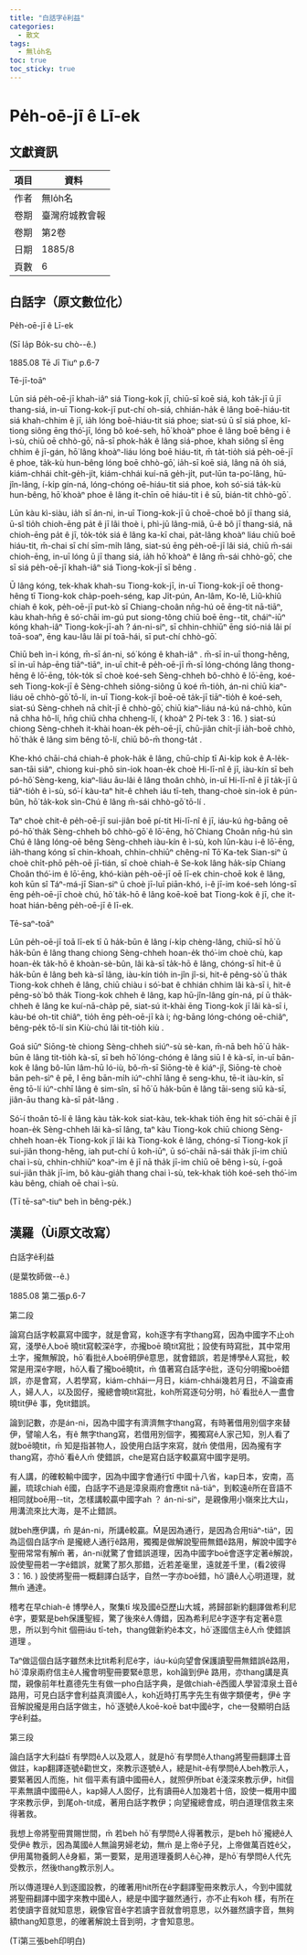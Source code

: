 ```yaml
---
title: "白話字ê利益"
categories:
  - 散文
tags:
  - 無lo̍h名
toc: true
toc_sticky: true
---
```


# Pe̍h-oē-jī ê Lī-ek

## 文獻資訊

| 項目 | 資料 |
|---|---|
| 作者 | 無lo̍h名 |
| 卷期 | 臺灣府城教會報 |
| 卷期 | 第2卷 |
| 日期 | 1885/8 |
| 頁數 | 6 |

## 白話字（原文數位化）

Pe̍h-oē-jī ê Lī-ek

(Sī Ia̍p Bo̍k-su chò--ê.)

1885.08 Tē Jī Tiuⁿ p.6-7

Tē-jī-toāⁿ

Lūn siá pe̍h-oē-jī khah-iâⁿ siá Tiong-kok jī, chiū-sī koē siá, koh ta̍k-jī ū jī thang-siá, in-uī Tiong-kok-jī put-chí oh-siá, chhián-ha̍k ê lâng boē-hiáu-tit siá khah-chhim ê jī, ia̍h lóng boē-hiáu-tit siá phoe; siat-sú ū sî siá phoe, kî-tiong siông ēng thó͘-jī, lóng bô koé-seh, hō͘ khoàⁿ phoe ê lâng boē bêng i ê ì-sù, chiū oē chhò-gō͘, nā-sī phok-ha̍k ê lâng siá-phoe, khah siông sī ēng chhim ê jī-gán, hō͘ lâng khoàⁿ-liáu lóng boē hiáu-tit, m̄ ta̍t-tio̍h siá pe̍h-oē-jī ê phoe, ta̍k-kù hun-bêng lóng boē chhò-gō͘, ia̍h-sī koē siá, lâng nā o̍h siá, kiám-chhái chi̍t-ge̍h-ji̍t, kiám-chhái kuí-nā ge̍h-ji̍t, put-lūn ta-po͘-lâng, hū-jîn-lâng, í-ki̍p gín-ná, lóng-chóng oē-hiáu-tit siá phoe, koh só͘-siá ta̍k-kù hun-bêng, hō͘ khoàⁿ phoe ê lâng it-chīn oē hiáu-tit i ê sū, bián-tit chhò-gō͘ .

Lūn kàu kì-siàu, ia̍h sī án-ni, in-uī Tiong-kok-jī ū choē-choē bô jī thang siá, ū-sî tio̍h chioh-ēng pa̍t ê jī lâi thoè i, phì-jū lâng-miâ, ū-ê bô jī thang-siá, nā chioh-ēng pa̍t ê jī, to̍k-to̍k siá ê lâng ka-kī chai, pa̍t-lâng khoàⁿ liáu chiū boē hiáu-tit, m̄-chai sī chí sīm-mi̍h lâng, siat-sú ēng pe̍h-oē-jī lâi siá, chiū m̄-sái chioh-ēng, in-uī lóng ū jī thang siá, ia̍h hō͘ khoàⁿ ê lâng m̄-sái chhò-gō͘, che sī siá pe̍h-oē-jī khah-iâⁿ siá Tiong-kok-jī sī bêng .

Ū lâng kóng, tek-khak khah-su Tiong-kok-jī, in-uī Tiong-kok-jī oē thong-hêng tī Tiong-kok cha̍p-poeh-séng, kap Ji̍t-pún, An-lâm, Ko-lê, Liû-khiû chiah ê kok, pe̍h-oē-jī put-kò sī Chiang-choân nn̄g-hú oē ēng-tit nā-tiāⁿ, kàu khah-hn̄g ê só͘-chāi im-gú put siong-tông chiū boē ēng--tit, cháiⁿ-iūⁿ kóng khah-iâⁿ Tiong-kok-jī-ah ? án-ni-siⁿ, sī chhin-chhiūⁿ ēng sió-niá lâi pí toā-soaⁿ, ēng kau-lâu lâi pí toā-hái, sī put-chí chhò-gō͘.

Chiū beh ìn-i kóng, m̄-sī án-ni, só͘ kóng ê khah-iâⁿ . m̄-sī in-uī thong-hêng, sī in-uī ha̍p-ēng tiāⁿ-tiāⁿ, in-uī chit-ê pe̍h-oē-jī m̄-sī lóng-chóng lâng thong-hêng ê lō͘-ēng, to̍k-to̍k sī choè koé-seh Sèng-chheh bô-chhò ê lō͘-ēng, koé-seh Tiong-kok-jī ê Sèng-chheh siông-siông ū koé m̄-tio̍h, án-ni chiū kiaⁿ-liáu oē chhò-gō͘ tō-lí, in-uī Tiong-kok-jī boē-oē ta̍k-jī tiāⁿ-tio̍h ê koé-seh, siat-sú Sèng-chheh nā chi̍t-jī ê chhò-gō͘, chiū kiaⁿ-liáu ná-kú ná-chhò, kūn nā chha hô-lí, hn̄g chiū chha chheng-lí, ( khoàⁿ 2 Pí-tek 3 : 16. ) siat-sú chiong Sèng-chheh it-khài hoan-e̍k pe̍h-oē-jī, chū-jiân chi̍t-jī ia̍h-boē chhò, hō͘ tha̍k ê lâng sim bêng tō-lí, chiū bô-m̄ thong-ta̍t .

Khe-khó chāi-chá chiah-ê phok-ha̍k ê lâng, chū-chi̍p tī Ai-ki̍p kok ê A-le̍k-san-tāi siâⁿ, chiong kui-phō sin-iok hoan-e̍k choè Hi-lī-nî ê jī, iàu-kín sī beh pó-hō͘ Sèng-keng, kiaⁿ-liáu āu-lâi ê lâng thoân chhò, in-uī Hi-lī-nî ê jī ta̍k-jī ū tiāⁿ-tio̍h ê ì-sù, só͘-í kàu-taⁿ hit-ê chheh iáu tī-teh, thang-choè sin-iok ê pún-bûn, hō͘ ta̍k-kok sìn-Chú ê lâng m̄-sái chhò-gō͘ tō-lí .

Taⁿ choè chit-ê pe̍h-oē-jī sui-jiân boē pí-tit Hi-lī-nî ê jī, iáu-kú ǹg-bāng oē pó-hō͘ tha̍k Sèng-chheh bô chhò-gō͘ ê lō͘-ēng, hō͘ Chiang Choân nn̄g-hú sìn Chú ê lâng lóng-oē bêng Sèng-chheh iàu-kín ê ì-sù, koh lūn-kàu i-ê lō͘-ēng, ia̍h-thang kóng sī chin-khoah, chhin-chhiūⁿ chêng-nî Tō͘ Ka-tek Sian-siⁿ ū choè chi̍t-phō pe̍h-oē jī-tián, sī choè chiah-ê Se-kok lâng ha̍k-si̍p Chiang Choân thó͘-im ê lō͘-ēng, khó-kiàn pe̍h-oē-jī oē lī-ek chin-choē kok ê lâng, koh kūn sî Táⁿ-má-jī Sian-siⁿ ū choè jī-luī piān-khó, i-ê jī-im koé-seh lóng-sī ēng pe̍h-oē-jī choè chú, hō͘ ta̍k-hō ê lâng koē-koē bat Tiong-kok ê jī, che it-hoat hián-bêng pe̍h-oē-jī ê lī-ek.

Tē-saⁿ-toāⁿ

Lūn pe̍h-oē-jī toā lī-ek tī ū ha̍k-būn ê lâng í-ki̍p chèng-lâng, chiū-sī hō͘ ū ha̍k-būn ê lâng thang chiong Sèng-chheh hoan-e̍k thó͘-im choè chù, kap hoan-e̍k ta̍k-hō ê khoàn-sè-bûn, lâi kà-sī ta̍k-hō ê lâng, chóng-sī hit-ê ū ha̍k-būn ê lâng beh kà-sī lâng, iàu-kín tio̍h in-jîn jî-si, hit-ê pêng-sò͘ ū tha̍k Tiong-kok chheh ê lâng, chiū chiàu i só͘-bat ê chhián chhim lâi kà-sī i, hit-ê pêng-sò͘ bô tha̍k Tiong-kok chheh ê lâng, kap hū-jîn-lâng gín-ná, pí ū tha̍k-chheh ê lâng ke kuí-nā-cha̍p pē, siat-sú it-khài ēng Tiong-kok jī lâi kà-sī i, kàu-bé oh-tit chiâⁿ, tio̍h ēng pe̍h-oē-jī kà i; ǹg-bāng lóng-chóng oē-chiâⁿ, bêng-pe̍k tō-lí sìn Kiù-chú lâi tit-tio̍h kiù .

Goá siūⁿ Siōng-tè chiong Sèng-chheh siúⁿ-sù sè-kan, m̄-nā beh hō͘ ū ha̍k-būn ê lâng tit-tio̍h kà-sī, sī beh hō͘ lóng-chóng ê lâng siū I ê kà-sī, in-uī bān-kok ê lâng bô-lūn lâm-hū ló-iù, bô-m̄-sī Siōng-tè ê kiáⁿ-jî, Siōng-tè choè bān peh-sìⁿ ê pē, I ēng bān-mi̍h iúⁿ-chhī lâng ê seng-khu, tē-it iàu-kín, sī ēng tō-lí iúⁿ-chhī lâng ê sim-sîn, sī hō͘ ū ha̍k-būn ê lâng tāi-seng siū kà-sī, jiân-āu thang kà-sī pa̍t-lâng .

Só͘-í thoân tō-lí ê lâng kàu ta̍k-kok siat-kàu, tek-khak tio̍h ēng hit só͘-chāi ê jī hoan-e̍k Sèng-chheh lâi kà-sī lâng, taⁿ kàu Tiong-kok chiū chiong Sèng-chheh hoan-e̍k Tiong-kok jī lâi kà Tiong-kok ê lâng, chóng-sī Tiong-kok jī sui-jiân thong-hêng, iah put-chí ū koh-iūⁿ, ū só͘-chāi nā-sái tha̍k jī-im chiū chai ì-sù, chhin-chhiūⁿ koaⁿ-im ê jī nā tha̍k jī-im chiū oē bêng ì-sù, í-goā sui-jiân tha̍k jī-im, bô kàu-gia̍h thang chai ì-sù, tek-khak tio̍h koé-seh thó͘-im kàu bêng, chiah oē chai ì-sù.

(Tī tē-saⁿ-tiuⁿ beh ìn bêng-pe̍k.)

## 漢羅（Ùi原文改寫）

白話字ê利益

(是葉牧師做--ê.)

1885.08 第二張p.6-7

第二段

論寫白話字較贏寫中國字，就是會寫，koh逐字有字thang寫，因為中國字不止oh寫，淺學ê人boē 曉tit寫較深ê字，亦攏boē 曉tit寫批；設使有時寫批，其中常用土字，攏無解說，hō͘ 看批ê人boē明伊ê意思，就會錯誤，若是博學ê人寫批，較常是用深ê字眼，hō͘人看了攏boē曉tit，m̄ 值著寫白話字ê批，逐句分明攏boē錯誤，亦是會寫，人若學寫，kiám-chhái一月日，kiám-chhái幾若月日，不論查甫人，婦人人，以及囡仔，攏總會曉tit寫批，koh所寫逐句分明，hō͘ 看批ê人一盡會曉tit伊ê 事，免tit錯誤。

論到記數，亦是án-ni，因為中國字有濟濟無字thang寫，有時著借用別個字來替伊，譬喻人名，有ê 無字thang寫，若借用別個字，獨獨寫ê人家己知，別人看了就boē曉tit，m̄ 知是指甚物人，設使用白話字來寫，就m̄ 使借用，因為攏有字thang寫，亦hō͘ 看ê人m̄ 使錯誤，che是寫白話字較贏寫中國字是明。

有人講，的確較輸中國字，因為中國字會通行tī 中國十八省，kap日本，安南，高麗，琉球chiah ê國，白話字不過是漳泉兩府會應tit nā-tiāⁿ，到較遠ê所在音語不相同就boē用--tit，怎樣講較贏中國字ah ？ án-ni-siⁿ，是親像用小嶺來比大山，用溝流來比大海，是不止錯誤。

就beh應伊講，m̄ 是án-ni，所講ê較贏。M̄是因為通行，是因為合用tiāⁿ-tiāⁿ，因為這個白話字m̄ 是攏總人通行ê路用，獨獨是做解說聖冊無錯ê路用，解說中國字ê聖冊常常有解m̄ 著，án-ni就驚了會錯誤道理，因為中國字boē會逐字定著ê解說，設使聖冊若一字ê錯誤，就驚了那久那錯，近若差毫里，遠就差千里，(看2彼得3：16. ) 設使將聖冊一概翻譯白話字，自然一字亦boē錯，hō͘ 讀ê人心明道理，就無m̄ 通達。

稽考在早chiah-ê 博學ê人，聚集tī 埃及國ê亞歷山大城，將歸部新約翻譯做希利尼 ê字，要緊是beh保護聖經，驚了後來ê人傳錯，因為希利尼ê字逐字有定著ê意思，所以到今hit 個冊iáu tī-teh，thang做新約ê本文，hō͘ 逐國信主ê人m̄ 使錯誤道理 。

Taⁿ做這個白話字雖然未比tit希利尼ê字，iáu-kú向望會保護讀聖冊無錯誤ê路用，hō͘ 漳泉兩府信主ê人攏會明聖冊要緊ê意思，koh論到伊ê 路用，亦thang講是真闊，親像前年杜嘉德先生有做一pho白話字典，是做chiah-ê西國人學習漳泉土音ê路用，可見白話字會利益真濟國ê人，koh近時打馬字先生有做字類便考，伊ê 字音解說攏是用白話字做主，hō͘ 逐號ê人koē-koē bat中國ê字，che一發顯明白話字ê利益。

第三段

論白話字大利益tī 有學悶ê人以及眾人，就是hō͘ 有學問ê人thang將聖冊翻譯土音做註，kap翻譯逐號ê勸世文，來教示逐號ê人，總是hit-ê有學問ê人beh教示人，要緊著因人而施，hit 個平素有讀中國冊ê人，就照伊所bat ê淺深來教示伊，hit個平素無讀中國冊ê人，kap婦人人囡仔，比有讀冊ê人加幾若十倍，設使一概用中國字來教示伊，到尾oh-tit成，著用白話字教伊；向望攏總會成，明白道理信救主來得著救。

我想上帝將聖冊賞賜世間，m̄ 若beh hō͘ 有學問ê人得著教示，是beh hō͘ 攏總ê人受伊ê 教示，因為萬國ê人無論男婦老幼，無m̄ 是上帝ê子兒，上帝做萬百姓ê父，伊用萬物養飼人ê身軀，第一要緊，是用道理養飼人ê心神，是hō͘ 有學問ê人代先受教示，然後thang教示別人。

所以傳道理ê人到逐國設教，的確著用hit所在ê字翻譯聖冊來教示人，今到中國就將聖冊翻譯中國字來教中國ê人，總是中國字雖然通行，亦不止有koh 樣，有所在若使讀字音就知意思，親像官音ê字若讀字音就會明意思，以外雖然讀字音，無夠額thang知意思，的確著解說土音到明，才會知意思。

(Tī第三張beh印明白)
